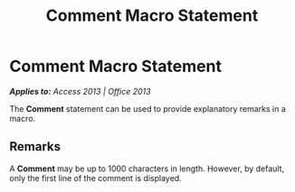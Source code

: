 ﻿---
title: Comment Macro Statement
TOCTitle: Comment Macro Statement
ms:assetid: 474f9410-8099-9b72-01d8-08c07f736c9f
ms:mtpsurl: https://msdn.microsoft.com/en-us/library/Ff193209(v=office.15)
ms:contentKeyID: 48544594
ms.date: 09/18/2015
mtps_version: v=office.15
---

# Comment Macro Statement


_**Applies to:** Access 2013 | Office 2013_

The **Comment** statement can be used to provide explanatory remarks in a macro.

## Remarks

A **Comment** may be up to 1000 characters in length. However, by default, only the first line of the comment is displayed.

